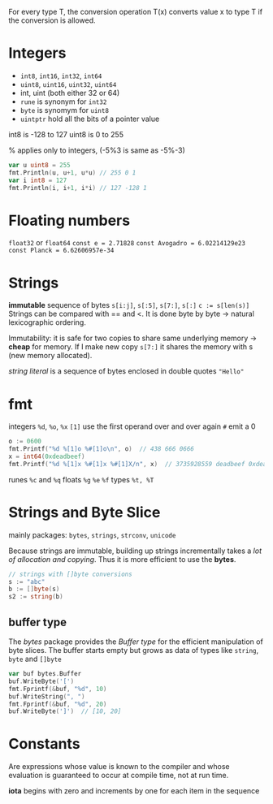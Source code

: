 For every type T, the conversion operation T(x) converts value x to type T if the conversion is allowed.

# Integers
* `int8`, `int16`, `int32`, `int64`
* `uint8`, `uint16`, `uint32`, `uint64`
* int, uint (both either 32 or 64)
* `rune` is synonym for `int32`
* `byte` is synomym for `uint8`
* `uintptr` hold all the bits of a pointer value

int8 is -128 to 127
uint8 is 0 to 255

% applies only to integers, (-5%3 is same as -5%-3)

```go
var u uint8 = 255
fmt.Println(u, u+1, u*u) // 255 0 1
var i int8 = 127
fmt.Println(i, i+1, i*i) // 127 -128 1
```

# Floating numbers
`float32` or `float64`
`const e = 2.71828`
`const Avogadro = 6.02214129e23`
`const Planck = 6.62606957e-34`

# Strings
**immutable** sequence of bytes
`s[i:j]`, `s[:5]`, `s[7:]`, `s[:]`
`c := s[len(s)]`
Strings can be compared with == and <. It is done byte by byte -> natural lexicographic ordering.

Immutability: it is safe for two copies to share same underlying memory -> **cheap** for memory. If I make new copy `s[7:]` it shares the memory with s (new memory allocated).

*string literal* is a sequence of bytes enclosed in double quotes `"Hello"`

# fmt
integers `%d`, `%o`, `%x`
`[1]` use the first operand over and over again
`#` emit a 0
```go
o := 0600
fmt.Printf("%d %[1]o %#[1]o\n", o)  // 438 666 0666
x = int64(0xdeadbeef)
fmt.Printf("%d %[1]x %#[1]x %#[1]X/n", x)  // 3735928559 deadbeef 0xdeadbeef 0XDEADBEEF
```

runes `%c` and `%q`
floats `%g` `%e` `%f`
types `%t, %T`

# Strings and Byte Slice
mainly packages: `bytes`, `strings`, `strconv`, `unicode`

Because strings are immutable, building up strings incrementally takes a *lot of allocation and copying*. Thus it is more efficient to use the **bytes**.

```go
// strings with []byte conversions
s := "abc"
b := []byte(s)
s2 := string(b)
```

## buffer type
The *bytes* package provides the *Buffer type* for the efficient manipulation of byte slices.
The buffer starts empty but grows as data of types like `string`, `byte` and `[]byte`
```go
var buf bytes.Buffer
buf.WriteByte('[')
fmt.Fprintf(&buf, "%d", 10)
buf.WriteString(", ")
fmt.Fprintf(&buf, "%d", 20)
buf.WriteByte(']')  // [10, 20]
```

# Constants
Are expressions whose value is known to the compiler and whose evaluation is guaranteed to occur at compile time, not at run time.

**iota** begins with zero and increments by one for each item in the sequence